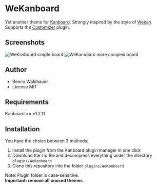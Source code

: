 # WeKanboard

Yet another theme for [Kanboard](https://github.com/kanboard/kanboard). Strongly inspired by the style of [Wekan](https://github.com/wekan/wekan). Supports the [Customizer](https://github.com/creecros/Customizer) plugin.

## Screenshots

![WeKanboard simple board](https://user-images.githubusercontent.com/1141914/74199800-81b8c800-4c65-11ea-8a68-dd66d597bee9.png)
![WeKanboard more complex board](https://user-images.githubusercontent.com/1141914/74200295-d9a3fe80-4c66-11ea-8541-df2aa6c4b53c.png)

## Author

* Benno Waldhauer
* License MIT

## Requirements

Kanboard >= v1.2.11

## Installation

You have the choice between 3 methods:

1. Install the plugin from the Kanboard plugin manager in one click
2. Download the zip file and decompress everything under the directory `plugins/WeKanboard`
3. Clone this repository into the folder `plugins/WeKanboard`

Note: Plugin folder is case-sensitive.  
**Important: remove all unused themes**